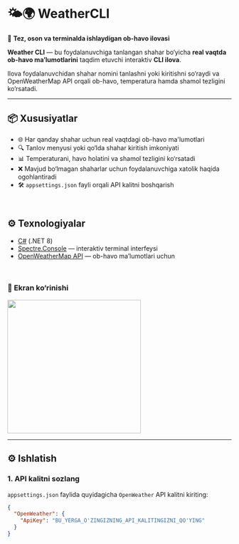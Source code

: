 # 🌤️🌍 WeatherCLI

🚀 **Tez, oson va terminalda ishlaydigan ob-havo ilovasi**



**Weather CLI** — bu foydalanuvchiga tanlangan shahar bo‘yicha **real vaqtda ob-havo ma’lumotlarini** taqdim etuvchi interaktiv **CLI ilova**.

Ilova foydalanuvchidan shahar nomini tanlashni yoki kiritishni so‘raydi va OpenWeatherMap API orqali ob-havo, temperatura hamda shamol tezligini ko‘rsatadi.



---
## 📦 Xususiyatlar

- 🌐 Har qanday shahar uchun real vaqtdagi ob-havo ma'lumotlari
- 🔍 Tanlov menyusi yoki qo‘lda shahar kiritish imkoniyati
- 📊 Temperaturani, havo holatini va shamol tezligini ko‘rsatadi
- ❌ Mavjud bo‘lmagan shaharlar uchun foydalanuvchiga xatolik haqida ogohlantiradi
- 🛠️ `appsettings.json` fayli orqali API kalitni boshqarish

<br>

## ⚙️ Texnologiyalar
- [C#](https://learn.microsoft.com/en-us/dotnet/csharp/) (.NET 8)
- [Spectre.Console](https://spectreconsole.net/) — interaktiv terminal interfeysi
- [OpenWeatherMap API](https://openweathermap.org/api) — ob-havo ma’lumotlari uchun

<br>

<h3>📸 Ekran ko‘rinishi</h3>

<img src="https://github.com/user-attachments/assets/0a23d7d7-4c99-4358-9a0a-4311a76228b9" width="300"/>

---


## ⚙️ Ishlatish

### 1. API kalitni sozlang

`appsettings.json` faylida quyidagicha `OpenWeather` API kalitni kiriting:

```json
{
  "OpenWeather": {
    "ApiKey": "BU_YERGA_O'ZINGIZNING_API_KALITINGIZNI_QO'YING"
  }
}
